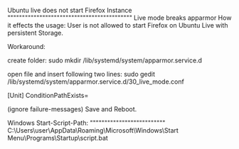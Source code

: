 Ubuntu live does not start Firefox Instance
"""""""""""""""""""""""""""""""""""""""""""
Live mode breaks apparmor
How it effects the usage:
User is not allowed to start Firefox on Ubuntu Live with persistent Storage.

Workaround: 

create folder: 
sudo mkdir /lib/systemd/system/apparmor.service.d

open file and insert following two lines:
sudo gedit /lib/systemd/system/apparmor.service.d/30_live_mode.conf

[Unit]
ConditionPathExists=

(ignore failure-messages)
Save and Reboot.



Windows Start-Script-Path:
""""""""""""""""""""""""""
C:\Users\user\AppData\Roaming\Microsoft\Windows\Start Menu\Programs\Startup\script.bat
